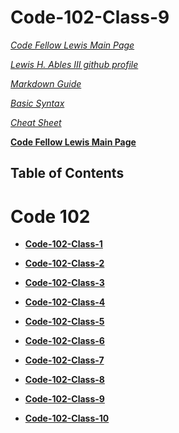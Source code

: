 # Code-102-Class-9

*[Code Fellow Lewis Main Page](https://lewable3d.github.io/Reading-Notes/)*
       
*[Lewis H. Ables III github profile](https://github.com/Lewable3d)*

*[Markdown Guide](https://www.markdownguide.org/getting-started/)*        

*[Basic Syntax](https://www.markdownguide.org/basic-syntax/)*

*[Cheat Sheet](https://github.com/ohmyzsh/ohmyzsh/wiki/Cheatsheet)*

**[Code Fellow Lewis Main Page](https://lewable3d.github.io/Reading-Notes/)**

## Table of Contents

# Code 102

- **[Code-102-Class-1](https://lewable3d.github.io/Reading-Notes/102-Class-01)**

- **[Code-102-Class-2](https://lewable3d.github.io/Reading-Notes/102-Class-02)**

- **[Code-102-Class-3](https://lewable3d.github.io/Reading-Notes/102-Class-03)**

- **[Code-102-Class-4](https://lewable3d.github.io/Reading-Notes/102-Class-04)**

- **[Code-102-Class-5](https://lewable3d.github.io/Reading-Notes/102-Class-05)**

- **[Code-102-Class-6](https://lewable3d.github.io/Reading-Notes/102-Class-06)**

- **[Code-102-Class-7](https://lewable3d.github.io/Reading-Notes/102-Class-07)**

- **[Code-102-Class-8](https://lewable3d.github.io/Reading-Notes/102-Class-08)**

- **[Code-102-Class-9](https://lewable3d.github.io/Reading-Notes/102-Class-09)**

- **[Code-102-Class-10](https://lewable3d.github.io/Reading-Notes/102-Class-10)**
